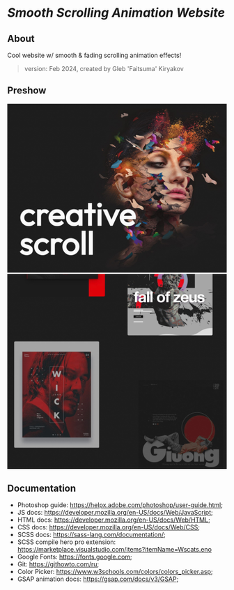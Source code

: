 # **_Smooth Scrolling Animation Website_**

## About

Cool website w/ smooth & fading scrolling animation effects!
​
> version: Feb 2024, created by Gleb 'Faitsuma' Kiryakov

## Preshow

<div align="center">
  <a href="https://faitsumaru.github.io/smooth-scrolling-animation-website/">
    <img src="img/preshow/preshow1.jpg" alt="preshow header">
  </a>
  <br>
  <a href="https://faitsumaru.github.io/smooth-scrolling-animation-website/">
    <img src="img/preshow/preshow2.jpg" alt="preshow gallery">
  </a>
</div>

## Documentation
* Photoshop guide: https://helpx.adobe.com/photoshop/user-guide.html;
* JS docs: https://developer.mozilla.org/en-US/docs/Web/JavaScript;
* HTML docs: https://developer.mozilla.org/en-US/docs/Web/HTML;
* CSS docs: https://developer.mozilla.org/en-US/docs/Web/CSS;
* SCSS docs: https://sass-lang.com/documentation/;
* SCSS compile hero pro extension: https://marketplace.visualstudio.com/items?itemName=Wscats.eno
* Google Fonts: https://fonts.google.com;
* Git: https://githowto.com/ru;
* Color Picker: https://www.w3schools.com/colors/colors_picker.asp;
* GSAP animation docs: https://gsap.com/docs/v3/GSAP;